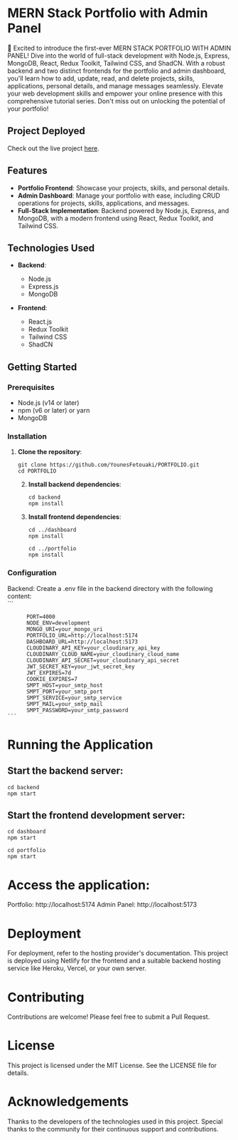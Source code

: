# MERN Stack Portfolio with Admin Panel

🚀 Excited to introduce the first-ever MERN STACK PORTFOLIO WITH ADMIN PANEL! Dive into the world of full-stack development with Node.js, Express, MongoDB, React, Redux Toolkit, Tailwind CSS, and ShadCN. With a robust backend and two distinct frontends for the portfolio and admin dashboard, you'll learn how to add, update, read, and delete projects, skills, applications, personal details, and manage messages seamlessly. Elevate your web development skills and empower your online presence with this comprehensive tutorial series. Don't miss out on unlocking the potential of your portfolio!

## Project Deployed

Check out the live project [here](https://fetouaki-younes.netlify.app/).

## Features

- **Portfolio Frontend**: Showcase your projects, skills, and personal details.
- **Admin Dashboard**: Manage your portfolio with ease, including CRUD operations for projects, skills, applications, and messages.
- **Full-Stack Implementation**: Backend powered by Node.js, Express, and MongoDB, with a modern frontend using React, Redux Toolkit, and Tailwind CSS.

## Technologies Used

- **Backend**:
  - Node.js
  - Express.js
  - MongoDB

- **Frontend**:
  - React.js
  - Redux Toolkit
  - Tailwind CSS
  - ShadCN

## Getting Started

### Prerequisites

- Node.js (v14 or later)
- npm (v6 or later) or yarn
- MongoDB

### Installation

1. **Clone the repository**:
   ```
   git clone https://github.com/YounesFetouaki/PORTFOLIO.git
   cd PORTFOLIO
   ```

   2. **Install backend dependencies**:
      ```
      cd backend
      npm install
      ```
   3. **Install frontend dependencies**:
      ```
      cd ../dashboard
      npm install
      ```
      ```
      cd ../portfolio
      npm install
      ```
  ### Configuration
  Backend:
    Create a .env file in the backend directory with the following content: <br>
    ```
    
          PORT=4000
          NODE_ENV=development
          MONGO_URI=your_mongo_uri
          PORTFOLIO_URL=http://localhost:5174
          DASHBOARD_URL=http://localhost:5173
          CLOUDINARY_API_KEY=your_cloudinary_api_key
          CLOUDINARY_CLOUD_NAME=your_cloudinary_cloud_name
          CLOUDINARY_API_SECRET=your_cloudinary_api_secret
          JWT_SECRET_KEY=your_jwt_secret_key
          JWT_EXPIRES=7d
          COOKIE_EXPIRES=7
          SMPT_HOST=your_smtp_host
          SMPT_PORT=your_smtp_port
          SMPT_SERVICE=your_smtp_service
          SMPT_MAIL=your_smtp_mail
          SMPT_PASSWORD=your_smtp_password
    ```
 # Running the Application

## Start the backend server:

```
cd backend
npm start
```
## Start the frontend development server:
```
cd dashboard
npm start
```
```
cd portfolio
npm start
```
# Access the application:

Portfolio: http://localhost:5174
Admin Panel: http://localhost:5173

# Deployment

For deployment, refer to the hosting provider's documentation. This project is deployed using Netlify for the frontend and a suitable backend hosting service like Heroku, Vercel, or your own server.

# Contributing

Contributions are welcome! Please feel free to submit a Pull Request.

# License

This project is licensed under the MIT License. See the LICENSE file for details.

# Acknowledgements

Thanks to the developers of the technologies used in this project.
Special thanks to the community for their continuous support and contributions.


